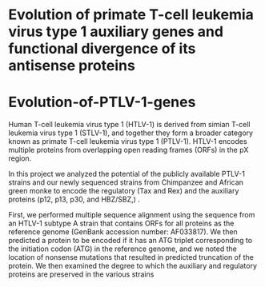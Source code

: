 # Evolution of primate T-cell leukemia virus type 1 auxiliary genes and functional divergence of its antisense proteins 
# Evolution-of-PTLV-1-genes

Human T-cell leukemia virus type 1 (HTLV-1) is derived from simian T-cell leukemia virus type 1 (STLV-1), and together they form a broader category known as primate T-cell leukemia virus type 1 (PTLV-1). HTLV-1 encodes multiple proteins from overlapping open reading frames (ORFs) in the pX region. 

In this project we analyzed the potential of the publicly available PTLV-1 strains and our newly sequenced strains from Chimpanzee and African green monke to encode the regulatory (Tax and Rex) and the auxiliary proteins (p12, p13, p30, and HBZ/SBZ,) . 

First, we performed multiple sequence alignment using the sequence from an HTLV-1 subtype A strain that contains ORFs for all proteins as the reference genome (GenBank accession number: AF033817). We then predicted a protein to be encoded if it has an ATG triplet corresponding to the initiation codon (ATG) in the reference genome, and we noted the location of nonsense mutations that resulted in predicted truncation of the protein. We then examined the degree to which the auxiliary and regulatory proteins are preserved in the various strains 

